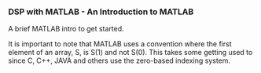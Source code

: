 ### DSP with MATLAB - An Introduction to MATLAB

A brief MATLAB intro to get started. 

It is important to note that MATLAB uses a convention where the first element of an array, S, is S(1) and not S(0). This takes some getting used to since C, C++, JAVA and others use the zero-based indexing system.